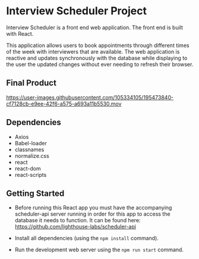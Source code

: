 # Interview Scheduler Project

Interview Scheduler is a front end web application. The front end is built with React.

This application allows users to book appointments through different times of the week with interviewers that are available. The web application is reactive and updates synchronously with the database while displaying to the user the updated changes without ever needing to refresh their browser.

## Final Product

https://user-images.githubusercontent.com/105334105/195473840-cf7128cb-e9ee-42f6-a575-a693a11b5530.mov

## Dependencies

- Axios
- Babel-loader
- classnames
- normalize.css
- react
- react-dom
- react-scripts

## Getting Started

- Before running this React app you must have the accompanying scheduler-api server running in order for this app to access the database it needs to function. It can be found here: https://github.com/lighthouse-labs/scheduler-api

- Install all dependencies (using the `npm install` command).

- Run the development web server using the `npm run start` command.
